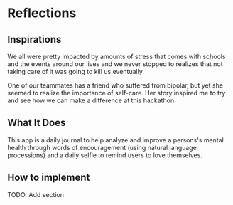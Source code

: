 Reflections
===========

## Inspirations
We all were pretty impacted by amounts of stress that comes with schools and the events around our lives and we never stopped to realizes that not taking care of it was going to kill us eventually.

One of our teammates has a friend who suffered from bipolar, but yet she seemed to realize the importance of self-care. Her story inspired me to try and see how we can make a difference at this hackathon.

## What It Does
This app is a daily journal to help analyze and improve a persons's mental health through words of encouragement (using natural language processions) and a daily selfie to remind users to love themselves.

## How to implement
TODO: Add section

